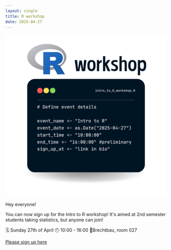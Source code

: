 ```yaml
---
layout: single
title: R workshop
date: 2025-04-27
---
```

![Rworkshop](/files/events/2025-R.png)

Hey everyone!

You can now sign up for the Intro to R workshop! It's aimed at 2nd semester students taking statistics, but anyone can join!

🗓 Sunday 27th of April
🕙 10:00 - 16:00
📍Brechtbau, room 027

[Please sign up here](https://forms.gle/FJZcjWRecUBFaDtFA)
